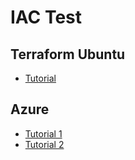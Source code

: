 # IAC Test

## Terraform Ubuntu
- [Tutorial](https://developer.hashicorp.com/terraform/tutorials/aws-get-started/install-cli)

## Azure
- [Tutorial 1](https://youtu.be/Iq_a1Qlb3jE?si=a8SuHa_QUAYlZLBQ)
- [Tutorial 2](https://learn.microsoft.com/en-us/azure/active-directory/develop/howto-create-service-principal-portal)
